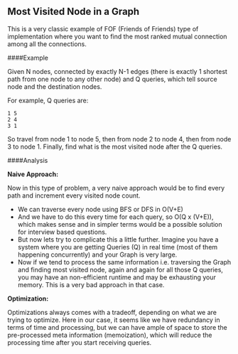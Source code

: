 ## Most Visited Node in a Graph

This is a very classic example of FOF (Friends of Friends) type of implementation where you want to find the most ranked mutual connection among all the connections.

####Example

Given N nodes, connected by exactly N-1 edges (there is exactly 1 shortest path from one node to any other node) and Q queries, which tell source node and the destination nodes.

For example, Q queries are:

```
1 5
2 4
3 1
```

So travel from node 1 to node 5, then from node 2 to node 4, then from node 3 to node 1. Finally, find what is the most visited node after the Q queries.

####Analysis

**Naive Approach:**

Now in this type of problem, a very naive approach would be to find every path and increment every visited node count.
 - We can traverse every node using BFS or DFS in O(V+E)
 - And we have to do this every time for each query, so O(Q x (V+E)), which makes sense and in simpler terms would be a possible solution for interview based questions.
 - But now lets try to complicate this a little further. Imagine you have a system where you are getting Queries (Q) in real time (most of them happening concurrently) and your Graph is very large.
 - Now if we tend to process the same information i.e. traversing the Graph and finding most visited node, again and again for all those Q queries, you may have an non-efficient runtime and may be exhausting your memory. This is a very bad approach in that case.

 **Optimization:**

 Optimizations always comes with a tradeoff, depending on what we are trying to optimize.
 Here in our case, it seems like we have redundancy in terms of time and processing, but we can have ample of space to store the pre-processed meta information (memoization), which will reduce the processing time after you start receiving queries.
